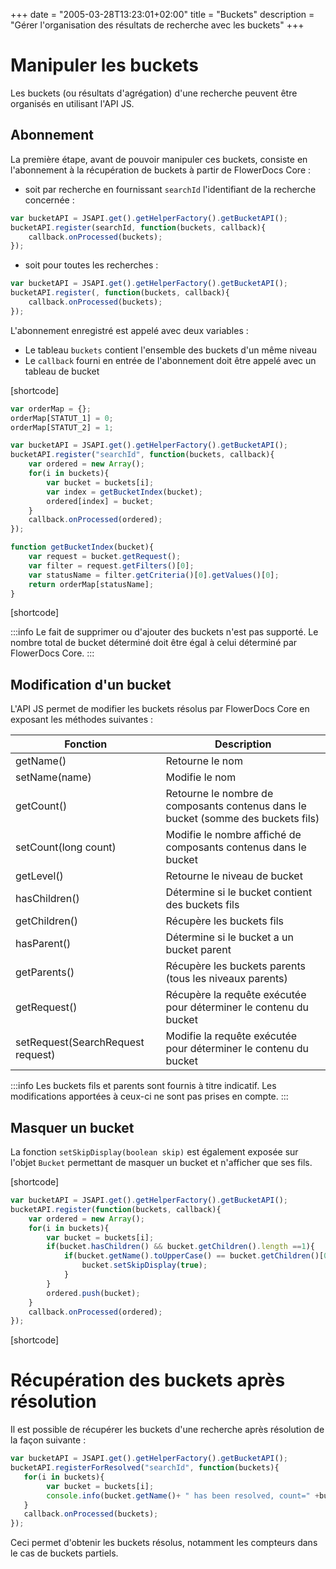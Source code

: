 +++
date = "2005-03-28T13:23:01+02:00"
title = "Buckets"
description = "Gérer l'organisation des résultats de recherche avec les buckets"
+++

# Manipuler les buckets

Les buckets (ou résultats d'agrégation) d'une recherche peuvent être organisés en utilisant l'API JS.

## Abonnement

La première étape, avant de pouvoir manipuler ces buckets, consiste en l'abonnement à la récupération de buckets à partir de FlowerDocs Core :

* soit par recherche en fournissant `searchId` l'identifiant de la recherche concernée : 

```javascript
var bucketAPI = JSAPI.get().getHelperFactory().getBucketAPI();
bucketAPI.register(searchId, function(buckets, callback){
	callback.onProcessed(buckets);
});
```

* soit pour toutes les recherches :

```javascript
var bucketAPI = JSAPI.get().getHelperFactory().getBucketAPI();
bucketAPI.register(, function(buckets, callback){
	callback.onProcessed(buckets);
});
```

L'abonnement enregistré est appelé avec deux variables : 

* Le tableau `buckets` contient l'ensemble des buckets d'un même niveau 
* Le `callback` fourni en entrée de l'abonnement doit être appelé avec un tableau de bucket  

[shortcode]
```javascript
var orderMap = {};
orderMap[STATUT_1] = 0;
orderMap[STATUT_2] = 1;

var bucketAPI = JSAPI.get().getHelperFactory().getBucketAPI();
bucketAPI.register("searchId", function(buckets, callback){
    var ordered = new Array();
	for(i in buckets){
		var bucket = buckets[i];
		var index = getBucketIndex(bucket);
        ordered[index] = bucket;
    }
	callback.onProcessed(ordered);
});

function getBucketIndex(bucket){
	var request = bucket.getRequest();
    var filter = request.getFilters()[0];
    var statusName = filter.getCriteria()[0].getValues()[0];
	return orderMap[statusName];
}
```
[shortcode]

:::info
Le fait de supprimer ou d'ajouter des buckets n'est pas supporté. Le nombre total de bucket déterminé doit être égal à celui déterminé par FlowerDocs Core.
:::

## Modification d'un bucket

L'API JS permet de modifier les buckets résolus par FlowerDocs Core en exposant les méthodes suivantes : 

|Fonction							| Description		|
|-----------------------------------|-------------------|
|getName()							| Retourne le nom 	|
|setName(name)						| Modifie le nom	|
|getCount()			 				| Retourne le nombre de composants contenus dans le bucket (somme des buckets fils) |
|setCount(long count)				| Modifie le nombre affiché de composants contenus dans le bucket |
|getLevel()							| Retourne le niveau de bucket |
|hasChildren()						| Détermine si le bucket contient des buckets fils |
|getChildren()						| Récupère les buckets fils |
|hasParent()						| Détermine si le bucket a un bucket parent |
|getParents()						| Récupère les buckets parents (tous les niveaux parents) |
|getRequest()						| Récupère la requête exécutée pour déterminer le contenu du bucket |
|setRequest(SearchRequest request)	| Modifie la requête exécutée pour déterminer le contenu du bucket |

:::info
Les buckets fils et parents sont fournis à titre indicatif. Les modifications apportées à ceux-ci ne sont pas prises en compte.
:::


## Masquer un bucket

La fonction `setSkipDisplay(boolean skip)` est également exposée sur l'objet `Bucket` permettant de masquer un bucket et n'afficher que ses fils.


[shortcode]
```javascript
var bucketAPI = JSAPI.get().getHelperFactory().getBucketAPI();
bucketAPI.register(function(buckets, callback){
	var ordered = new Array();
	for(i in buckets){
		var bucket = buckets[i];			
		if(bucket.hasChildren() && bucket.getChildren().length ==1){
			if(bucket.getName().toUpperCase() == bucket.getChildren()[0].getName().toUpperCase()){
				bucket.setSkipDisplay(true);
			}
		}	
		ordered.push(bucket);	
	}
	callback.onProcessed(ordered);	
});
```
[shortcode]

# Récupération des buckets après résolution

Il est possible de récupérer les buckets d'une recherche après résolution de la façon suivante : 

```javascript
var bucketAPI = JSAPI.get().getHelperFactory().getBucketAPI();
bucketAPI.registerForResolved("searchId", function(buckets){
   for(i in buckets){
       	var bucket = buckets[i];
		console.info(bucket.getName()+ " has been resolved, count=" +bucket.getCount());
   }
   callback.onProcessed(buckets);
});
```

Ceci permet d'obtenir les buckets résolus, notamment les compteurs dans le cas de buckets partiels.



